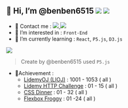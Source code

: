## 👋 Hi, I’m @benben6515 [![](https://img.shields.io/static/v1?label=idemy&message=[MTR05]&style=flat&branch=6.x&logo=librarything&colorA=a45&colorB=333)](https://bootcamp.lidemy.com/) [![](https://www.codewars.com/users/z2266109/badges/micro)](https://www.codewars.com/users/z2266109) 
- 🚀 Contact me : [![](https://img.shields.io/static/v1?label=&message=benben6515&style=flat&branch=6.x&logo=mattermost&color=037fc6) ](https://chat.lidemy.com/lidemy/messages/@benben6515) [![](https://img.shields.io/static/v1?label=&message=z2266109&style=flat&branch=6.x&logo=gmail&color=eee) ](mailto:z2266109@gmail.com)
- 👀 I’m interested in : `Front-End` 
- 🌱 I’m currently learning : `React`, `P5.js`, `D3.js`


![](https://i.imgur.com/GrmzakT.gif)
> Create by @benben6515 used `P5.js`

- 🚩Achievement : 
  - [LidemyOJ (LIOJ)](https://oj.lidemy.com/) : 1001 - 1053 ( all )
  - [Lidemy HTTP Challenge](https://lidemy-http-challenge.herokuapp.com/start) : 01 - 15 ( all )
  - [CSS Dinner](https://flukeout.github.io/) : 01 - 32 ( all )
  - [Flexbox Froggy](http://flexboxfroggy.com/) : 01 -24 ( all )

<!---
benben6515/benben6515 is a ✨ special ✨ repository because its `README.md` (this file) appears on your GitHub profile.
You can click the Preview link to take a look at your changes.
--->
